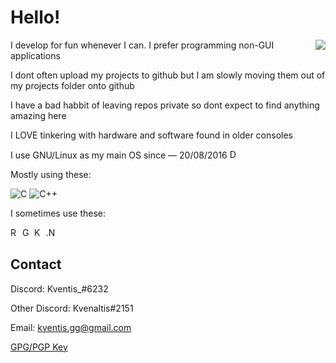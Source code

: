 
# Hello!

<img align="right" src="https://i.imgur.com/IQQnGTv.gif">

I develop for fun whenever I can. 
I prefer programming non-GUI applications

I dont often upload my projects to github but I am slowly moving them out of my projects folder onto github

I have a bad habbit of leaving repos private so dont expect to find anything amazing here

I LOVE tinkering with hardware and software found in older consoles

I use GNU/Linux as my main OS since — 20/08/2016  <img alt="Debian" src="https://cdn.jsdelivr.net/gh/devicons/devicon/icons/debian/debian-original.svg" width=15px/>

Mostly using these:

![C](https://img.shields.io/badge/C-blue.svg?style=flat&logo=c)
![C++](https://img.shields.io/badge/C++-blue.svg?style=flat&logo=c%2B%2B)

I sometimes use these:

<img alt="Rust" src="https://cdn.jsdelivr.net/gh/devicons/devicon/icons/rust/rust-plain.svg" width=15px/>
<img alt="Golang" src="https://cdn.jsdelivr.net/gh/devicons/devicon/icons/go/go-original.svg" width=15px />
<img alt="Kotlin" src="https://cdn.jsdelivr.net/gh/devicons/devicon/icons/kotlin/kotlin-original.svg" width=15px/>
<img alt=".NET" src="https://cdn.jsdelivr.net/gh/devicons/devicon/icons/dotnetcore/dotnetcore-original.svg" width=15px/>

## Contact

Discord: Kventis_#6232

Other Discord: Kvenaltis#2151

Email: kventis.gg@gmail.com

[GPG/PGP Key](https://pastebin.com/raw/Z1v1HTXB)

